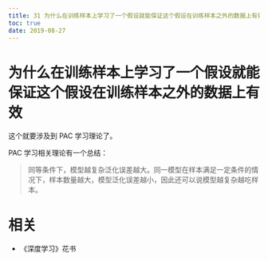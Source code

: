 ```yaml
---
title: 31 为什么在训练样本上学习了一个假设就能保证这个假设在训练样本之外的数据上有效
toc: true
date: 2019-08-27
---
```

# 为什么在训练样本上学习了一个假设就能保证这个假设在训练样本之外的数据上有效

这个就要涉及到 PAC 学习理论了。

PAC 学习相关理论有一个总结：

> 同等条件下，模型越复杂泛化误差越大。同一模型在样本满足一定条件的情况下，样本数量越大，模型泛化误差越小，因此还可以说模型越复杂越吃样本。







# 相关

- 《深度学习》花书
